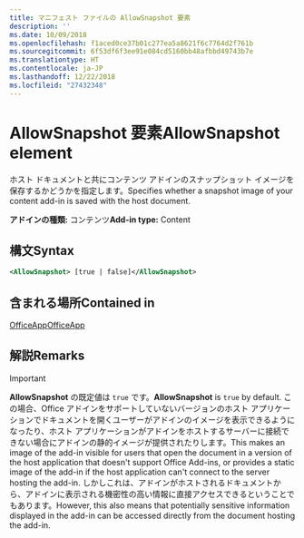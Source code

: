 ```yaml
---
title: マニフェスト ファイルの AllowSnapshot 要素
description: ''
ms.date: 10/09/2018
ms.openlocfilehash: f1aced0ce37b01c277ea5a8621f6c7764d2f761b
ms.sourcegitcommit: 6f53df6f3ee91e084cd5160bb48afbbd49743b7e
ms.translationtype: HT
ms.contentlocale: ja-JP
ms.lasthandoff: 12/22/2018
ms.locfileid: "27432348"
---
```

# <a name="allowsnapshot-element"></a><span data-ttu-id="3fcd6-102">AllowSnapshot 要素</span><span class="sxs-lookup"><span data-stu-id="3fcd6-102">AllowSnapshot element</span></span>

<span data-ttu-id="3fcd6-103">ホスト ドキュメントと共にコンテンツ アドインのスナップショット イメージを保存するかどうかを指定します。</span><span class="sxs-lookup"><span data-stu-id="3fcd6-103">Specifies whether a snapshot image of your content add-in is saved with the host document.</span></span>

<span data-ttu-id="3fcd6-104">**アドインの種類:** コンテンツ</span><span class="sxs-lookup"><span data-stu-id="3fcd6-104">**Add-in type:** Content</span></span>

## <a name="syntax"></a><span data-ttu-id="3fcd6-105">構文</span><span class="sxs-lookup"><span data-stu-id="3fcd6-105">Syntax</span></span>

```XML
<AllowSnapshot> [true | false]</AllowSnapshot>
```

## <a name="contained-in"></a><span data-ttu-id="3fcd6-106">含まれる場所</span><span class="sxs-lookup"><span data-stu-id="3fcd6-106">Contained in</span></span>

[<span data-ttu-id="3fcd6-107">OfficeApp</span><span class="sxs-lookup"><span data-stu-id="3fcd6-107">OfficeApp</span></span>](officeapp.md)

## <a name="remarks"></a><span data-ttu-id="3fcd6-108">解説</span><span class="sxs-lookup"><span data-stu-id="3fcd6-108">Remarks</span></span>

 > [!IMPORTANT]
 > <span data-ttu-id="3fcd6-109">**AllowSnapshot** の既定値は `true` です。</span><span class="sxs-lookup"><span data-stu-id="3fcd6-109">**AllowSnapshot** is `true` by default.</span></span> <span data-ttu-id="3fcd6-110">この場合、Office アドインをサポートしていないバージョンのホスト アプリケーションでドキュメントを開くユーザーがアドインのイメージを表示できるようになったり、ホスト アプリケーションがアドインをホストするサーバーに接続できない場合にアドインの静的イメージが提供されたりします。</span><span class="sxs-lookup"><span data-stu-id="3fcd6-110">This makes an image of the add-in visible for users that open the document in a version of the host application that doesn't support Office Add-ins, or provides a static image of the add-in if the host application can't connect to the server hosting the add-in.</span></span> <span data-ttu-id="3fcd6-111">しかしこれは、アドインがホストされるドキュメントから、アドインに表示される機密性の高い情報に直接アクセスできるということでもあります。</span><span class="sxs-lookup"><span data-stu-id="3fcd6-111">However, this also means that potentially sensitive information displayed in the add-in can be accessed directly from the document hosting the add-in.</span></span>

